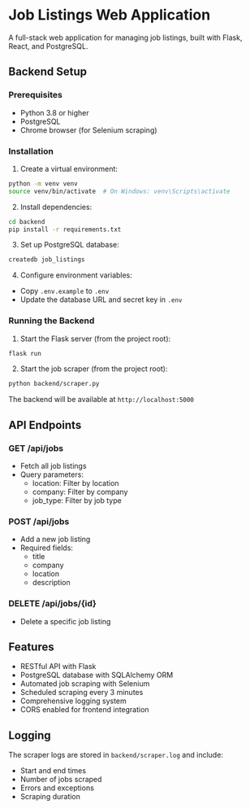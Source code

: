 # Job Listings Web Application

A full-stack web application for managing job listings, built with Flask, React, and PostgreSQL.

## Backend Setup

### Prerequisites

- Python 3.8 or higher
- PostgreSQL
- Chrome browser (for Selenium scraping)

### Installation

1. Create a virtual environment:

```bash
python -m venv venv
source venv/bin/activate  # On Windows: venv\Scripts\activate
```

2. Install dependencies:

```bash
cd backend
pip install -r requirements.txt
```

3. Set up PostgreSQL database:

```bash
createdb job_listings
```

4. Configure environment variables:

- Copy `.env.example` to `.env`
- Update the database URL and secret key in `.env`

### Running the Backend

1. Start the Flask server (from the project root):

```bash
flask run
```

2. Start the job scraper (from the project root):

```bash
python backend/scraper.py
```

The backend will be available at `http://localhost:5000`

## API Endpoints

### GET /api/jobs

- Fetch all job listings
- Query parameters:
  - location: Filter by location
  - company: Filter by company
  - job_type: Filter by job type

### POST /api/jobs

- Add a new job listing
- Required fields:
  - title
  - company
  - location
  - description

### DELETE /api/jobs/{id}

- Delete a specific job listing

## Features

- RESTful API with Flask
- PostgreSQL database with SQLAlchemy ORM
- Automated job scraping with Selenium
- Scheduled scraping every 3 minutes
- Comprehensive logging system
- CORS enabled for frontend integration

## Logging

The scraper logs are stored in `backend/scraper.log` and include:

- Start and end times
- Number of jobs scraped
- Errors and exceptions
- Scraping duration
